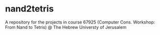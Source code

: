 # nand2tetris
A repository for the projects in course 67925 (Computer Cons. Workshop: From Nand to Tetris) @ The Hebrew Universty of Jerusalem
